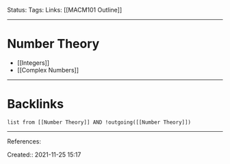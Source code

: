 Status: 
Tags: 
Links: [[MACM101 Outline]]
___
# Number Theory
- [[Integers]]
- [[Complex Numbers]]
___
# Backlinks
```dataview
list from [[Number Theory]] AND !outgoing([[Number Theory]])
```
___
References:

Created:: 2021-11-25 15:17
